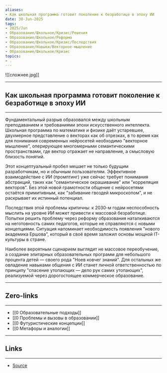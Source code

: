```yaml
---
aliases: 
- Как школьная программа готовит поколение к безработице в эпоху ИИ 
date: 30-Jun-2025
tags:
- 2025/Jun
- Образование/Школьное/Кризис/Решения
- Образование/Школьное/Реформа
- Образование/Школьное/Кризис/Последствия
- Образование/Навыки/Векторное-мышление
- Образование/Школьное/Кризис
topics:
- .
---
```

![[сложнее.jpg]]

-----
##  Как школьная программа готовит поколение к безработице в эпоху ИИ 
-----
Фундаментальный разрыв образовался между школьным преподаванием и требованиями эпохи искусственного интеллекта. Школьная программа по математике и физике даёт устаревшее, двухмерное представление о векторах как об отрезках, в то время как для понимания современных нейросетей необходимо "векторное мышление", оперирующее многомерными семантическими пространствами, где вектор отражает не направление, а смысловую близость понятий.

Этот концептуальный пробел мешает не только будущим разработчикам, но и обычным пользователям. Эффективное взаимодействие с ИИ (промптинг) уже сейчас требует понимания абстракций, таких как "семантическое окрашивание" или "корреляция векторов". Без этой новой грамотности общение с нейросетями остаётся примитивным, как "забивание гвоздей микроскопом", и не раскрывает их истинный потенциал.

Последствия этой проблемы критичны: к 2030-м годам неспособность мыслить на уровне ИИ может привести к массовой безработице. Попытки решить проблему через реформу образования наталкиваются на неготовность самих педагогов, которые не справляются с новыми концепциями. Ситуация напоминает необходимость появления "нового академика Ершова", который в своё время заложил основы мощной IT-культуры в стране.

Наиболее вероятным сценарием выглядит не массовое переобучение, а создание элитарных образовательных программ для небольшого процента детей — своего рода "Ноев ковчег знаний". Для остальных же овладение навыками общения с ИИ станет личной ответственностью по принципу "спасение утопающих — дело рук самих утопающих", реализуемой через дорогостоящее коммерческое образование.

---
## Zero-links
---
- [[0 Образовательные подходы]]
- [[0 Проблемы и вызовы в образовании]]
- [[0 Футуристические концепции]]
- [[0 Метафоры и аналогии]]


---
## Links
---
- [Source](https://t.me/turboproject/1733)